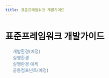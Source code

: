 ```yaml
---
title: 표준프레임워크 개발가이드
---
```


<div class='mainLayout'>
    <h1>표준프레임워크 개발가이드</h1>
    <ul>
        <li style='list-style:none;'>
            <a href="/egovframe-docs/egovframe-development/" style="text-decoration:none; color:#5f88aa;">
              개발환경(예정) <i class="fas fa-arrow-alt-circle-right ms-2"></i>
            </a>
        </li>
        <li style='list-style:none'>
            <a href="/egovframe-docs/egovframe-runtime/" style="text-decoration:none; color:#5f88aa;">
              실행환경 <i class="fas fa-arrow-alt-circle-right ms-2"></i>
            </a>
        </li>
        <li style='list-style:none'>
            <a href="/egovframe-docs/runtime-example/" style="text-decoration:none; color:#5f88aa;">
              실행환경 예제 <i class="fas fa-arrow-alt-circle-right ms-2"></i>
            </a>
        </li>
        <li style='list-style:none'>
            <a href="/egovframe-docs/common-component/" style="text-decoration:none; color:#5f88aa;">
              공통컴포넌트(예정) <i class="fas fa-arrow-alt-circle-right  ms-2"></i>
            </a>
        </li>
    </ul>
</div>

